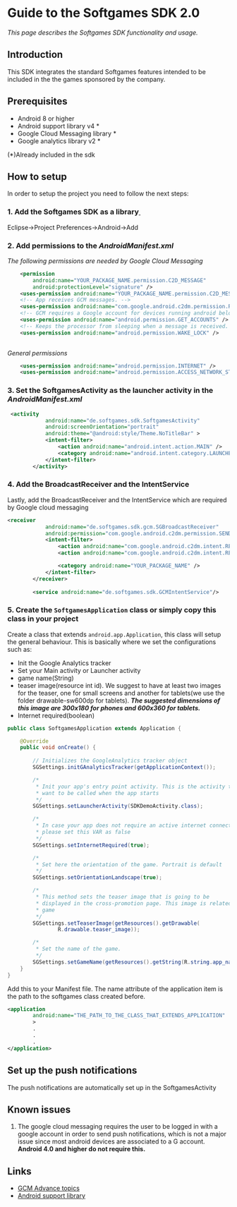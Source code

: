 # Guide to the Softgames SDK 2.0

_This page describes the Softgames SDK functionality and usage._

## Introduction 

This SDK integrates the standard Softgames features intended to be included in the the games sponsored by the company.
 
## Prerequisites 

* Android 8 or higher 
* Android support library v4 *
* Google Cloud Messaging library *
* Google analytics library v2 *

(*)Already included in the sdk

## How to setup 

In order to setup the project you need to follow the next steps:

### 1. Add the Softgames SDK as a library<a href="#setup-1">&nbsp;</a>

Eclipse->Project Preferences->Android->Add

### 2. Add permissions to the _AndroidManifest.xml_

_The following permissions are needed by Google Cloud Messaging_
```xml
    <permission
        android:name="YOUR_PACKAGE_NAME.permission.C2D_MESSAGE"
        android:protectionLevel="signature" />    
    <uses-permission android:name="YOUR_PACKAGE_NAME.permission.C2D_MESSAGE" />    
    <!-- App receives GCM messages. -->
    <uses-permission android:name="com.google.android.c2dm.permission.RECEIVE" />
    <!-- GCM requires a Google account for devices running android below version 4. -->
    <uses-permission android:name="android.permission.GET_ACCOUNTS" />
    <!-- Keeps the processor from sleeping when a message is received. -->
    <uses-permission android:name="android.permission.WAKE_LOCK" />
    
```

_General permissions_
```xml   
    <uses-permission android:name="android.permission.INTERNET" />
    <uses-permission android:name="android.permission.ACCESS_NETWORK_STATE" />
```
### 3. Set the SoftgamesActivity as the launcher activity in the _AndroidManifest.xml_
```xml
 <activity
            android:name="de.softgames.sdk.SoftgamesActivity"
            android:screenOrientation="portrait"
            android:theme="@android:style/Theme.NoTitleBar" >
            <intent-filter>
                <action android:name="android.intent.action.MAIN" />
                <category android:name="android.intent.category.LAUNCHER" />
            </intent-filter>
        </activity>
```
### 4. Add the BroadcastReceiver and the IntentService

Lastly, add the BroadcastReceiver and the IntentService which are required by Google cloud messaging

```xml
<receiver
            android:name="de.softgames.sdk.gcm.SGBroadcastReceiver"             
            android:permission="com.google.android.c2dm.permission.SEND" >
            <intent-filter>
                <action android:name="com.google.android.c2dm.intent.RECEIVE" />
                <action android:name="com.google.android.c2dm.intent.REGISTRATION" />

                <category android:name="YOUR_PACKAGE_NAME" />
            </intent-filter>
        </receiver>
 
        <service android:name="de.softgames.sdk.GCMIntentService"/>
```
### 5. Create the `SoftgamesApplication` class or simply copy this class in your project

Create a class that extends `android.app.Application`, this class will setup the general behaviour.
This is basically where we set the configurations such as: 
- Init the Google Analytics tracker
- Set your Main activity or Launcher activity
- game name(String)
- teaser image(resource int id). We suggest to have at least two images for the teaser, one for small screens
  and another for tablets(we use the folder drawable-sw600dp for tablets). 
  ***The suggested dimensions of this image are 300x180 for phones and 600x360 for tablets.***
- Internet required(boolean)

```java
public class SoftgamesApplication extends Application {

    @Override
    public void onCreate() {
         
        // Initializes the GoogleAnalytics tracker object
        SGSettings.initGAnalyticsTracker(getApplicationContext());

        /*
         * Init your app's entry point activity. This is the activity that you
         * want to be called when the app starts
         */
        SGSettings.setLauncherActivity(SDKDemoActivity.class);

        /*
         * In case your app does not require an active internet connection,
         * please set this VAR as false
         */
        SGSettings.setInternetRequired(true);

        /*
         * Set here the orientation of the game. Portrait is default
         */
        SGSettings.setOrientationLandscape(true);

        /*
         * This method sets the teaser image that is going to be
         * displayed in the cross-promotion page. This image is related to your
         * game
         */
        SGSettings.setTeaserImage(getResources().getDrawable(
                R.drawable.teaser_image));

        /*
         * Set the name of the game.
         */
        SGSettings.setGameName(getResources().getString(R.string.app_name));
    }
}
```

Add this to your Manifest file. The name attribute of the application item is the path to the softgames class created before.
```xml
<application
        android:name="THE_PATH_TO_THE_CLASS_THAT_EXTENDS_APPLICATION"
        >
        .
        .
        .
</application>        
```
## Set up the push notifications

The push notifications are automatically set up in the SoftgamesActivity

## Known issues

1. The google cloud messaging requires the user to be logged in with a google account in order to send push
 notifications, which is not a major issue since most android devices are associated to a G account. **Android 4.0 and higher do not require this.**
  
## Links

* [GCM Advance topics](http://developer.android.com/google/gcm/adv.html)
* [Android support library](http://developer.android.com/tools/extras/support-library.html)
